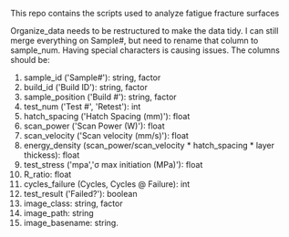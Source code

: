 This repo contains the scripts used to analyze fatigue fracture surfaces

Organize_data needs to be restructured to make the data tidy. I can still merge everything on Sample#, but need to rename that column to sample_num. Having special characters is causing issues. The columns should be:

1. sample_id ('Sample#'): string, factor
2. build_id ('Build ID'): string, factor
3. sample_position ('Build #'): string, factor
4. test_num ('Test #', 'Retest'): int
5. hatch_spacing ('Hatch Spacing (mm)'): float
6. scan_power ('Scan Power (W)'): float
7. scan_velocity ('Scan velocity (mm/s)'): float
8. energy_density (scan_power/scan_velocity * hatch_spacing * layer thickess): float
9. test_stress ('mpa','σ max initiation (MPa)'): float
10. R_ratio: float
11. cycles_failure (Cycles, Cycles @ Failure): int
12. test_result ('Failed?'): boolean
13. image_class: string, factor
14. image_path: string
15. image_basename: string.